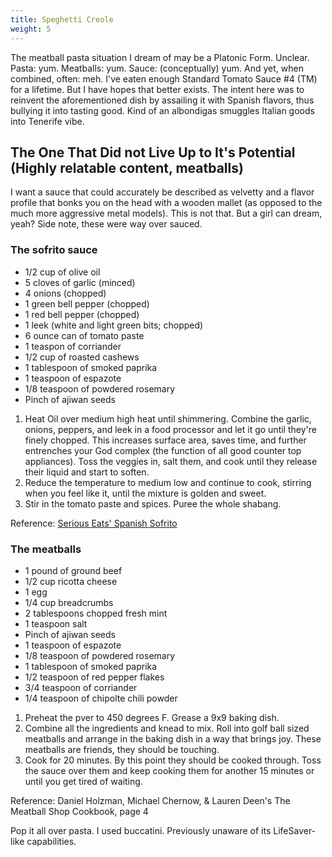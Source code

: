 ```yaml
---
title: Speghetti Creole
weight: 5
---
```


The meatball pasta situation I dream of may be a Platonic Form. Unclear. Pasta: yum. Meatballs: yum. Sauce: (conceptually) yum. And yet, when combined, often: meh. I've eaten enough Standard Tomato Sauce #4 (TM) for a lifetime. But I have hopes that better exists. The intent here was to reinvent the aforementioned dish by assailing it with Spanish flavors, thus bullying it into tasting good. Kind of an albondigas smuggles Italian goods into Tenerife vibe. 

## The One That Did not Live Up to It's Potential (Highly relatable content, meatballs)
I want a sauce that could accurately be described as velvetty and a flavor profile that bonks you on the head with a wooden mallet (as opposed to the much more aggressive metal models). This is not that. But a girl can dream, yeah? Side note, these were way over sauced.

### The sofrito sauce

* 1/2 cup of olive oil
* 5 cloves of garlic (minced)
* 4 onions (chopped)
* 1 green bell pepper (chopped)
* 1 red bell pepper (chopped)
* 1 leek (white and light green bits; chopped)
* 6 ounce can of tomato paste
* 1 teaspon of corriander
* 1/2 cup of roasted cashews
* 1 tablespoon of smoked paprika
* 1 teaspoon of espazote
* 1/8 teaspoon of powdered rosemary
* Pinch of ajiwan seeds

1. Heat Oil over medium high heat until shimmering. Combine the garlic, onions, peppers, and leek in a food processor and let it go until they're finely chopped. This increases surface area, saves time, and further entrenches your God complex (the function of all good counter top appliances). Toss the veggies in, salt them, and cook until they release their liquid and start to soften.
2. Reduce the temperature to medium low and continue to cook, stirring when you feel like it, until the mixture is golden and sweet.
3. Stir in the tomato paste and spices. Puree the whole shabang.

Reference: [Serious Eats' Spanish Sofrito](https://www.seriouseats.com/spanish-sofrito)

### The meatballs

* 1 pound of ground beef
* 1/2 cup ricotta cheese
* 1 egg
* 1/4 cup breadcrumbs
* 2 tablespoons chopped fresh mint
* 1 teaspoon salt
* Pinch of ajiwan seeds
* 1 teaspoon of espazote
* 1/8 teaspoon of powdered rosemary
* 1 tablespoon of smoked paprika
* 1/2 teaspoon of red pepper flakes
* 3/4 teaspoon of corriander
* 1/4 teaspoon of chipolte chili powder

1. Preheat the pver to 450 degrees F. Grease a 9x9 baking dish.
2. Combine all the ingredients and knead to mix. Roll into golf ball sized meatballs and arrange in the baking dish in a way that brings joy. These meatballs are friends, they should be touching.
3. Cook for 20 minutes. By this point they should be cooked through. Toss the sauce over them and keep cooking them for another 15 minutes or until you get tired of waiting.

Reference: Daniel Holzman, Michael Chernow, & Lauren Deen's The Meatball Shop Cookbook, page 4 

Pop it all over pasta. I used buccatini. Previously unaware of its LifeSaver-like capabilities.


